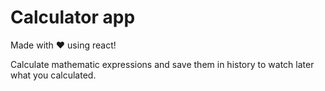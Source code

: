 # Calculator app

Made with ❤️ using react!

Calculate mathematic expressions and save them in history to watch later what you calculated.